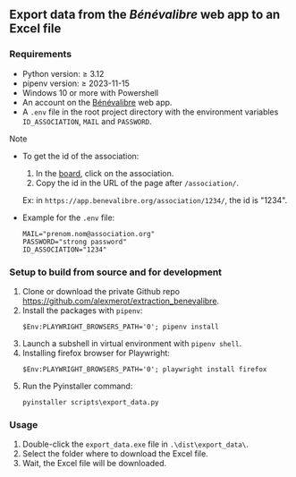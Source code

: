 ## Export data from the *Bénévalibre* web app to an Excel file

### Requirements

- Python version: ≥ 3.12
- pipenv version: ≥ 2023-11-15
- Windows 10 or more with Powershell
- An account on the [Bénévalibre](https://app.benevalibre.org) web app.
- A `.env` file in the root project directory with the environment variables `ID_ASSOCIATION`, `MAIL` and `PASSWORD`.

> [!note]
> - To get the id of the association:
>   1) In the [board](https://app.benevalibre.org/board/), click on the association.
>   2) Copy the id in the URL of the page after `/association/`.
>
>   Ex: in `https://app.benevalibre.org/association/1234/`, the id is "1234".
> - Example for the `.env` file:
>   ```
>   MAIL="prenom.nom@association.org"
>   PASSWORD="strong password"
>   ID_ASSOCIATION="1234"
>   ```

### Setup to build from source and for development

1) Clone or download the private Github repo <https://github.com/alexmerot/extraction_benevalibre>.
2) Install the packages with `pipenv`:
    ```
    $Env:PLAYWRIGHT_BROWSERS_PATH='0'; pipenv install
    ```
3) Launch a subshell in virtual environment with `pipenv shell`.
4) Installing firefox browser for Playwright:
    ```
    $Env:PLAYWRIGHT_BROWSERS_PATH='0'; playwright install firefox
    ```
5) Run the Pyinstaller command:
    ```
    pyinstaller scripts\export_data.py
    ```

### Usage

1) Double-click the `export_data.exe` file in `.\dist\export_data\`.
2) Select the folder where to download the Excel file.
3) Wait, the Excel file will be downloaded.
